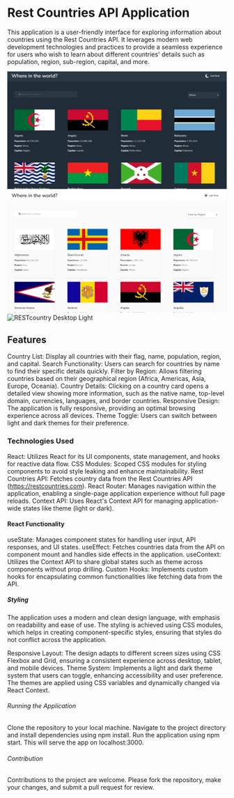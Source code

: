 # Rest Countries API Application

This application is a user-friendly interface for exploring information about countries using the Rest Countries API. It leverages modern web development technologies and practices to provide a seamless experience for users who wish to learn about different countries' details such as population, region, sub-region, capital, and more.

![RESTcountry Desktop Dark](/public/images/Screenshots/desktop_dark.png)
![RESTcountry Desktop Light](/public/images/Screenshots/desktop_light.png)
![RESTcountry Desktop Light](/public/images/Screenshots/mobile_light_details.pngt)

## Features

Country List: Display all countries with their flag, name, population, region, and capital.
Search Functionality: Users can search for countries by name to find their specific details quickly.
Filter by Region: Allows filtering countries based on their geographical region (Africa, Americas, Asia, Europe, Oceania).
Country Details: Clicking on a country card opens a detailed view showing more information, such as the native name, top-level domain, currencies, languages, and border countries.
Responsive Design: The application is fully responsive, providing an optimal browsing experience across all devices.
Theme Toggle: Users can switch between light and dark themes for their preference.

### Technologies Used

React: Utilizes React for its UI components, state management, and hooks for reactive data flow.
CSS Modules: Scoped CSS modules for styling components to avoid style leaking and enhance maintainability.
Rest Countries API: Fetches country data from the Rest Countries API (https://restcountries.com).
React Router: Manages navigation within the application, enabling a single-page application experience without full page reloads.
Context API: Uses React's Context API for managing application-wide states like theme (light or dark).

#### React Functionality

useState: Manages component states for handling user input, API responses, and UI states.
useEffect: Fetches countries data from the API on component mount and handles side effects in the application.
useContext: Utilizes the Context API to share global states such as theme across components without prop drilling.
Custom Hooks: Implements custom hooks for encapsulating common functionalities like fetching data from the API.

##### Styling

The application uses a modern and clean design language, with emphasis on readability and ease of use. The styling is achieved using CSS modules, which helps in creating component-specific styles, ensuring that styles do not conflict across the application.

Responsive Layout: The design adapts to different screen sizes using CSS Flexbox and Grid, ensuring a consistent experience across desktop, tablet, and mobile devices.
Theme System: Implements a light and dark theme system that users can toggle, enhancing accessibility and user preference. The themes are applied using CSS variables and dynamically changed via React Context.

###### Running the Application

Clone the repository to your local machine.
Navigate to the project directory and install dependencies using npm install.
Run the application using npm start. This will serve the app on localhost:3000.

###### Contribution

Contributions to the project are welcome. Please fork the repository, make your changes, and submit a pull request for review.
